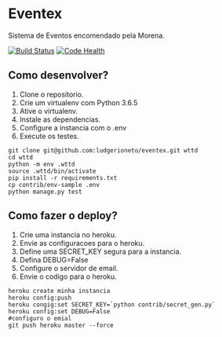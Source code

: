 # Eventex

Sistema de Eventos encomendado pela Morena.

[![Build Status](https://travis-ci.org/ludgerio/eventex.svg?branch=master)](https://travis-ci.org/ludgerio/eventex)
[![Code Health](https://landscape.io/github/ludgerio/eventex/master/landscape.svg?style=flat)](https://landscape.io/github/ludgerio/eventex/master)

## Como desenvolver?

1. Clone o repositorio.
2. Crie um virtualenv com Python 3.6.5
3. Ative o virtualenv.
4. Instale as dependencias.
5. Configure a instancia com o .env
6. Execute os testes.

```console
git clone git@github.com:ludgerioneto/eventex.git wttd
cd wttd
python -m env .wttd
source .wttd/bin/activate
pip install -r requirements.txt
cp contrib/env-sample .env
python manage.py test
```

## Como fazer o deploy?

1. Crie uma instancia no heroku.
2. Envie as configuracoes para o heroku.
3. Define uma SECRET_KEY segura para a instancia.
4. Defina DEBUG=False
5. Configure o servidor de email.
6. Envie o codigo para o heroku.

```console
heroku create minha instancia
heroku config:push
heroku congig:set SECRET_KEY=`python contrib/secret_gen.py`
heroku config:set DEBUG=False
#configuro o emial
git push heroku master --force
```
